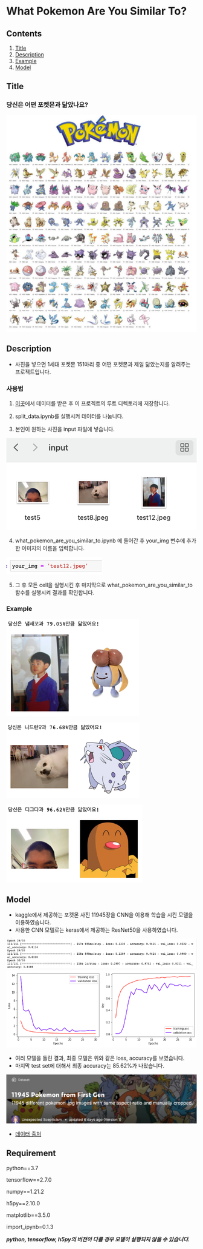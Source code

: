 # What Pokemon Are You Similar To?

## Contents

1. [Title](#Title)
2. [Description](#Description)
3. [Example](#Example)
4. [Model](#Model)

## Title

### 당신은 어떤 포켓몬과 닮았나요?

![title img](./assets/title.png)

## Description

* 사진을 넣으면 1세대 포켓몬 151마리 중 어떤 포켓몬과 제일 닮았는지를 알려주는 프로젝트입니다.

### 사용법

1. [이곳](https://www.kaggle.com/unexpectedscepticism/11945-pokemon-from-first-gen)에서 데이터를 받은 후 이 프로젝트의 루트 디렉토리에 저장합니다.

2. split_data.ipynb를 실행시켜 데이터를 나눕니다.

3. 본인이 원하는 사진을 input 파일에 넣습니다.

![use1](./assets/use1.png)

4. what_pokemon_are_you_similar_to.ipynb 에 들어간 후 your_img 변수에 추가한 이미지의 이름을 입력합니다.

![use2](./assets/use2.png)

5. 그 후 모든 cell을 실행시킨 후 마지막으로 what_pokemon_are_you_similar_to 함수를 실행시켜 결과를 확인합니다.


### Example

![ex1](./assets/ex1.png)

![ex2](./assets/ex2.png)

![ex3](./assets/ex3.png)

## Model

* kaggle에서 제공하는 포켓몬 사진 11945장을 CNN을 이용해 학습을 시킨 모델을 이용하였습니다.
* 사용한 CNN 모델로는 keras에서 제공하는 ResNet50을 사용하였습니다.

![model1](./assets/model1.png)
![model2](./assets/model2.png)

* 여러 모델을 돌린 결과, 최종 모델은 위와 같은 loss, accuracy를 보였습니다.
* 마지막 test set에 대해서 최종 accuracy는 85.62%가 나왔습니다.

![img](./assets/img.png)

* [데이터 출처](https://www.kaggle.com/unexpectedscepticism/11945-pokemon-from-first-gen)

## Requirement

python==3.7

tensorflow==2.7.0

numpy==1.21.2

h5py==2.10.0

matplotlib==3.5.0

import_ipynb=0.1.3

_**python, tensorflow, h5py의 버전이 다를 경우 모델이 실행되지 않을 수 있습니다.**_
